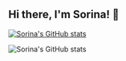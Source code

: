 ## Hi there, I'm Sorina! 👋

[![Sorina's GitHub stats](https://github-readme-stats.vercel.app/api?username=sorinaalexandraserban)](https://github.com/sorinaalexandraserban/github-readme-stats)

![Sorina's GitHub stats](https://github-readme-stats.vercel.app/api?username=sorinaalexandraseban&show_icons=true)
